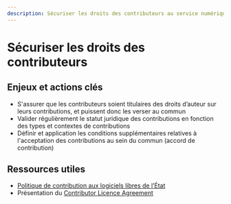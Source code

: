 ```yaml
---
description: Sécuriser les droits des contributeurs au service numérique mutualisé
---
```


# Sécuriser les droits des contributeurs

## Enjeux et actions clés

* S'assurer que les contributeurs soient titulaires des droits d’auteur sur leurs contributions, et puissent donc les verser au commun
* Valider régulièrement le statut juridique des contributions en fonction des types et contextes de contributions
* Définir et application les conditions supplémentaires relatives à l'acceptation des contributions au sein du commun \(accord de contribution\)

## Ressources utiles

* [Politique de contribution aux logiciels libres de l’État](https://www.numerique.gouv.fr/publications/politique-logiciel-libre/)
* Présentation du [Contributor Licence Agreement](https://en.wikipedia.org/wiki/Contributor_License_Agreement)

